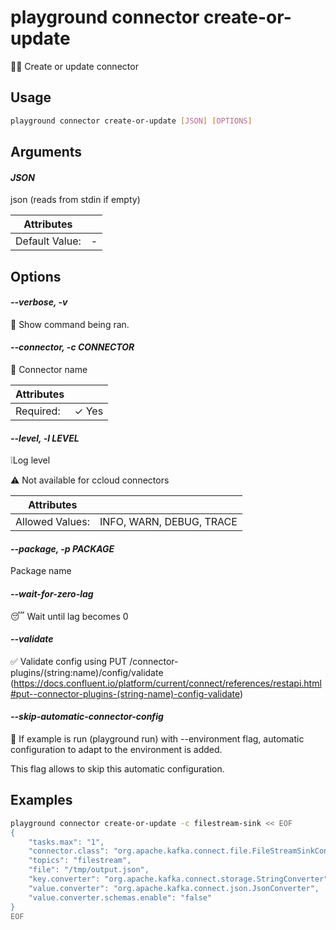# playground connector create-or-update

🧑‍🎨  Create or update connector

## Usage

```bash
playground connector create-or-update [JSON] [OPTIONS]
```

## Arguments

#### *JSON*

json (reads from stdin if empty)

| Attributes      | &nbsp;
|-----------------|-------------
| Default Value:  | -

## Options

#### *--verbose, -v*

🐞 Show command being ran.

#### *--connector, -c CONNECTOR*

🔗 Connector name

| Attributes      | &nbsp;
|-----------------|-------------
| Required:       | ✓ Yes

#### *--level, -l LEVEL*

❕Log level  
  
⚠️ Not available for ccloud connectors

| Attributes      | &nbsp;
|-----------------|-------------
| Allowed Values: | INFO, WARN, DEBUG, TRACE

#### *--package, -p PACKAGE*

Package name

#### *--wait-for-zero-lag*

😴 Wait until lag becomes 0

#### *--validate*

✅ Validate config using PUT /connector-plugins/(string:name)/config/validate (https://docs.confluent.io/platform/current/connect/references/restapi.html#put--connector-plugins-(string-name)-config-validate)

#### *--skip-automatic-connector-config*

🤖 If example is run (playground run) with --environment flag, automatic configuration to adapt to the environment is added.   
  
This flag allows to skip this automatic configuration.

## Examples

```bash
playground connector create-or-update -c filestream-sink << EOF
{
    "tasks.max": "1",
    "connector.class": "org.apache.kafka.connect.file.FileStreamSinkConnector",
    "topics": "filestream",
    "file": "/tmp/output.json",
    "key.converter": "org.apache.kafka.connect.storage.StringConverter",
    "value.converter": "org.apache.kafka.connect.json.JsonConverter",
    "value.converter.schemas.enable": "false"
}
EOF

```


